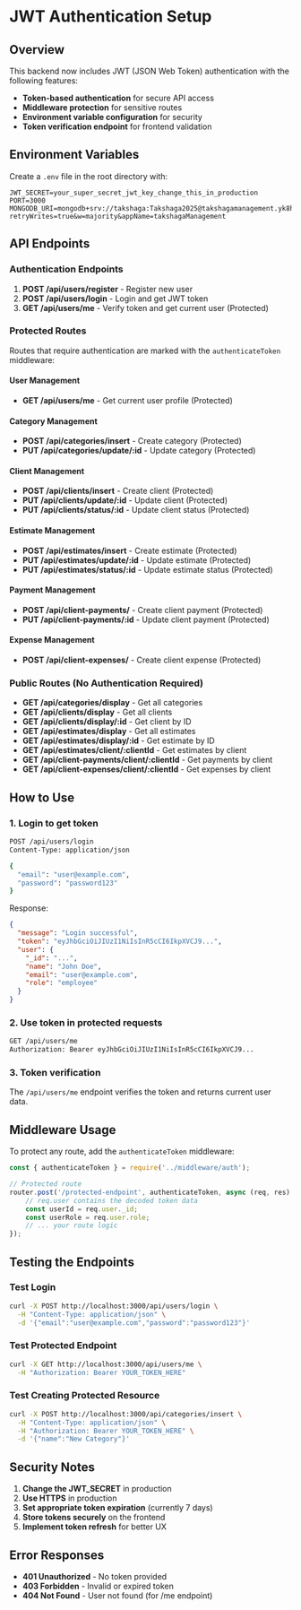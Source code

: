 # JWT Authentication Setup

## Overview
This backend now includes JWT (JSON Web Token) authentication with the following features:

- **Token-based authentication** for secure API access
- **Middleware protection** for sensitive routes
- **Environment variable configuration** for security
- **Token verification endpoint** for frontend validation

## Environment Variables

Create a `.env` file in the root directory with:

```env
JWT_SECRET=your_super_secret_jwt_key_change_this_in_production
PORT=3000
MONGODB_URI=mongodb+srv://takshaga:Takshaga2025@takshagamanagement.yk8heda.mongodb.net/?retryWrites=true&w=majority&appName=takshagaManagement
```

## API Endpoints

### Authentication Endpoints

1. **POST /api/users/register** - Register new user
2. **POST /api/users/login** - Login and get JWT token
3. **GET /api/users/me** - Verify token and get current user (Protected)

### Protected Routes

Routes that require authentication are marked with the `authenticateToken` middleware:

#### User Management
- **GET /api/users/me** - Get current user profile (Protected)

#### Category Management
- **POST /api/categories/insert** - Create category (Protected)
- **PUT /api/categories/update/:id** - Update category (Protected)

#### Client Management
- **POST /api/clients/insert** - Create client (Protected)
- **PUT /api/clients/update/:id** - Update client (Protected)
- **PUT /api/clients/status/:id** - Update client status (Protected)

#### Estimate Management
- **POST /api/estimates/insert** - Create estimate (Protected)
- **PUT /api/estimates/update/:id** - Update estimate (Protected)
- **PUT /api/estimates/status/:id** - Update estimate status (Protected)

#### Payment Management
- **POST /api/client-payments/** - Create client payment (Protected)
- **PUT /api/client-payments/:id** - Update client payment (Protected)

#### Expense Management
- **POST /api/client-expenses/** - Create client expense (Protected)

### Public Routes (No Authentication Required)

- **GET /api/categories/display** - Get all categories
- **GET /api/clients/display** - Get all clients
- **GET /api/clients/display/:id** - Get client by ID
- **GET /api/estimates/display** - Get all estimates
- **GET /api/estimates/display/:id** - Get estimate by ID
- **GET /api/estimates/client/:clientId** - Get estimates by client
- **GET /api/client-payments/client/:clientId** - Get payments by client
- **GET /api/client-expenses/client/:clientId** - Get expenses by client

## How to Use

### 1. Login to get token
```bash
POST /api/users/login
Content-Type: application/json

{
  "email": "user@example.com",
  "password": "password123"
}
```

Response:
```json
{
  "message": "Login successful",
  "token": "eyJhbGciOiJIUzI1NiIsInR5cCI6IkpXVCJ9...",
  "user": {
    "_id": "...",
    "name": "John Doe",
    "email": "user@example.com",
    "role": "employee"
  }
}
```

### 2. Use token in protected requests
```bash
GET /api/users/me
Authorization: Bearer eyJhbGciOiJIUzI1NiIsInR5cCI6IkpXVCJ9...
```

### 3. Token verification
The `/api/users/me` endpoint verifies the token and returns current user data.

## Middleware Usage

To protect any route, add the `authenticateToken` middleware:

```javascript
const { authenticateToken } = require('../middleware/auth');

// Protected route
router.post('/protected-endpoint', authenticateToken, async (req, res) => {
    // req.user contains the decoded token data
    const userId = req.user._id;
    const userRole = req.user.role;
    // ... your route logic
});
```

## Testing the Endpoints

### Test Login
```bash
curl -X POST http://localhost:3000/api/users/login \
  -H "Content-Type: application/json" \
  -d '{"email":"user@example.com","password":"password123"}'
```

### Test Protected Endpoint
```bash
curl -X GET http://localhost:3000/api/users/me \
  -H "Authorization: Bearer YOUR_TOKEN_HERE"
```

### Test Creating Protected Resource
```bash
curl -X POST http://localhost:3000/api/categories/insert \
  -H "Content-Type: application/json" \
  -H "Authorization: Bearer YOUR_TOKEN_HERE" \
  -d '{"name":"New Category"}'
```

## Security Notes

1. **Change the JWT_SECRET** in production
2. **Use HTTPS** in production
3. **Set appropriate token expiration** (currently 7 days)
4. **Store tokens securely** on the frontend
5. **Implement token refresh** for better UX

## Error Responses

- **401 Unauthorized** - No token provided
- **403 Forbidden** - Invalid or expired token
- **404 Not Found** - User not found (for /me endpoint) 